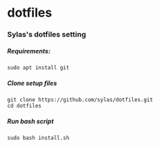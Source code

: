 # dotfiles
### Sylas's dotfiles setting

##### Requirements:
````
sudo apt install git
````

##### Clone setup files
````
git clone https://github.com/sylas/dotfiles.git
cd dotfiles
````
##### Run bash script
````
sudo bash install.sh
````
